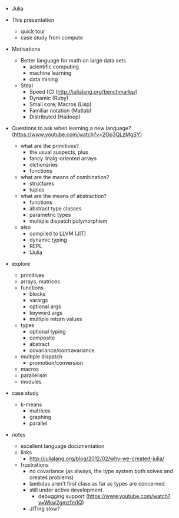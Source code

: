 - Julia

- This presentation
  - quick tour
  - case study from compute

- Motivations
  - Better language for math on large data sets
    - scientific computing
    - machine learning
    - data mining
  - Steal
    - Speed (C) (http://julialang.org/benchmarks/)
    - Dynamic (Ruby)
    - Small core; Macros (Lisp)
    - Familiar notation (Matlab)
    - Distributed (Hadoop)

- Questions to ask when learning a new language? (https://www.youtube.com/watch?v=2Op3QLzMgSY)
  - what are the primitives?
    - the usual suspects, plus
    - fancy linalg-oriented arrays
    - dictionaries
    - functions
  - what are the means of combination?
    - structures
    - tuples
  - what are the means of abstraction?
    - functions
    - abstract type classes
    - parametric types
    - multiple dispatch polymorphism
  - also
    - compiled to LLVM (JIT)
    - dynamic typing
    - REPL
    - IJulia

- explore
  - primitives
  - arrays, matrices
  - functions
    - blocks
    - varargs
    - optional args
    - keyword args
    - multiple return values
  - types
    - optional typing
    - composite
    - abstract
    - covariance/contravariance
  - multiple dispatch
    - promotion/conversion
  - macros
  - parallelism
  - modules

- case study
  - k-means
    - matrices
    - graphing
    - parallel

- notes
  - excellent language documentation
  - links
    - http://julialang.org/blog/2012/02/why-we-created-julia/
  - frustrations
    - no covariance (as always, the type system both solves and creates problems)
    - lambdas aren't first class as far as types are concerned
    - still under active development
      - debugging support (https://www.youtube.com/watch?v=Wkw2gmzfm1Q)
    - JITing slow?
